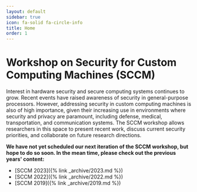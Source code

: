 ```yaml
---
layout: default
sidebar: true
icon: fa-solid fa-circle-info
title: Home
order: 1
---
```


<!-- ![]({% link media/2024-background.jpeg %}) -->

# Workshop on Security for Custom Computing Machines (SCCM) 
Interest in hardware security and secure computing systems continues to grow.  Recent events have raised awareness of security in general-purpose processors.  However, addressing security in custom computing machines is also of high importance, given their increasing use in environments where security and privacy are paramount, including defense, medical, transportation, and communication systems.  The SCCM workshop allows researchers in this space to present recent work, discuss current security priorities, and collaborate on future research directions.

**We have not yet scheduled our next iteration of the SCCM workshop, but hope to do so soon. In the mean time, please check out the previous years' content:**
    
  * [SCCM 2023]({% link _archive/2023.md %})
  * [SCCM 2022]({% link _archive/2022.md %})
  * [SCCM 2019]({% link _archive/2019.md %})
